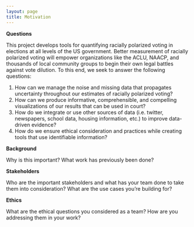 ```yaml
---
layout: page
title: Motivation
---
```


**Questions**

This project develops tools for quantifying racially polarized voting in elections at all levels of the US government. Better measurement of racially polarized voting will empower organizations like the ACLU, NAACP, and thousands of local community groups to begin their own legal battles against vote dilution. To this end, we seek to answer the following questions:

1. How can we manage the noise and missing data that propagates uncertainty throughout our estimates of racially polarized voting?
2. How can we produce informative, comprehensible, and compelling visualizations of our results that can be used in court?
3. How do we integrate or use other sources of data (i.e. twitter, newspapers, school data, housing information, etc.) to improve data-driven evidence?
4. How do we ensure ethical consideration and practices while creating tools that use identifiable information?

**Background**

Why is this important?
What work has previously been done?

**Stakeholders**

Who are the important stakeholders and what has your team done to take them into consideration?
What are the use cases you’re building for?

**Ethics**

What are the ethical questions you considered as a team?
How are you addressing them in your work?
